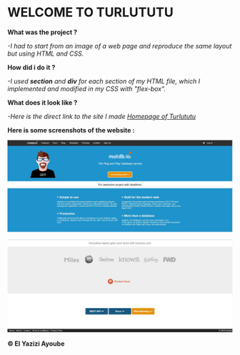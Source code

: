 # **WELCOME TO TURLUTUTU**


**What was the project ?**

*-I had to start from an image of a web page and reproduce the same layout but using HTML and CSS.*

**How did i do it ?**

*-I used **section** and **div** for each section of my HTML file, which I implemented and modified in my CSS with "flex-box".*

**What does it look like ?**

*-Here is the direct link to the site I made [Homepage of Turlututu]()*

**Here is some screenshots of the website :**

![Screenshot1](SCREENSHOT1.JPG)

![Screenshot2](SCREENSHOT2.JPG)

**© El Yazizi Ayoube**
